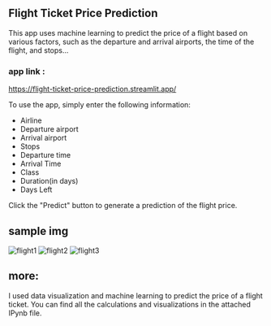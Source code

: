 ## Flight Ticket Price Prediction 
This app uses machine learning to predict the price of a flight based on various factors, such as the departure and arrival airports, the time of the flight, and stops...

### app link :
https://flight-ticket-price-prediction.streamlit.app/

To use the app, simply enter the following information:

* Airline
* Departure airport
* Arrival airport
* Stops
* Departure time
* Arrival Time
* Class
* Duration(in days)
* Days Left

Click the "Predict" button to generate a prediction of the flight price.


## sample img
![flight1](https://github.com/nithinganesh1/Deployed_Project/assets/122164879/3c0c31b9-32f1-4d2b-a92b-eefab758d746)
![flight2](https://github.com/nithinganesh1/Deployed_Project/assets/122164879/1b288b9e-5e8c-4d24-aae2-fea7a5cd7cdb)
![flight3](https://github.com/nithinganesh1/Deployed_Project/assets/122164879/ead54a26-f613-4b48-9db1-7c71c1f800d7)

## more:
I used data visualization and machine learning to predict the price of a flight ticket. You can find all the calculations and visualizations in the attached IPynb file.


